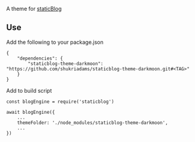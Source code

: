 A theme for [staticBlog](https://github.com/shukriadams/staticBlog)

## Use

Add the following to your package.json

    {
        "dependencies": {
            "staticblog-theme-darkmoon": "https://github.com/shukriadams/staticblog-theme-darkmoon.git#<TAG>"
        }
    }

Add to build script

    const blogEngine = require('staticblog')
    
    await blogEngine({
        ...
        themeFolder: './node_modules/staticblog-theme-darkmoon',
        ...
    })
